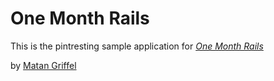 # One Month Rails

This is the pintresting sample application for
[*One Month Rails*](http://onemonth.com)

by [Matan Griffel](http://matangriffel.com)